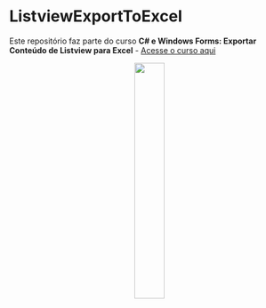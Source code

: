 # ListviewExportToExcel
 
Este repositório faz parte do curso **C# e Windows Forms: Exportar Conteúdo de Listview para Excel** - [Acesse o curso aqui](https://www.udemy.com/course/c-e-windows-forms-exportar-conteudo-de-listview-para-excel)

<p align="center">
    <img width="33%" src="https://img-b.udemycdn.com/course/480x270/3848246_438b.jpg"> 
</p>

